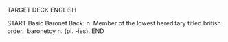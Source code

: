 TARGET DECK
ENGLISH

START
Basic
Baronet
Back: n. Member of the lowest hereditary titled british order.  baronetcy n. (pl. -ies).
END
